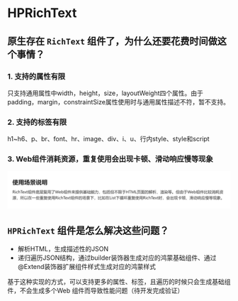 # HPRichText

## 原生存在 `RichText` 组件了，为什么还要花费时间做这个事情？


### 1. 支持的属性有限

只支持通用属性中width，height，size，layoutWeight四个属性。由于padding，margin，constraintSize属性使用时与通用属性描述不符，暂不支持。

### 2. 支持的标签有限

h1~h6、p、br、font、hr、image、div、i、u、行内style、style和script

### 3. Web组件消耗资源，重复使用会出现卡顿、滑动响应慢等现象

![20240201102119](https://raw.githubusercontent.com/asasugar/pic-bed/master/imgs/20240201102119.png)


##  `HPRichText` 组件是怎么解决这些问题？

- 解析HTML，生成描述性的JSON
- 递归遍历JSON结构，通过builder装饰器生成对应的鸿蒙基础组件、通过@Extend装饰器扩展组件样式生成对应的鸿蒙样式

基于这种实现的方式，可以支持更多的属性、标签，且遍历的时候只会生成基础组件，不会生成多个Web 组件而导致性能问题（待开发完成验证）